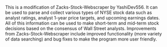 This is a modification of Zacks-Stock-Webscraper by YashiDev556. It can be used to parse and collect various types of NYSE stock data such as analyst ratings, analyst 1-year price targets, and upcoming earnings dates. All of this information can be used to make short-term and mid-term stock decisions based on the consensus
of Wall Street analysts. Improvements from Zacks-Stock-Webscraper include improved functionality (more variety of data searching) and bug fixes to make the program more user friendly.
